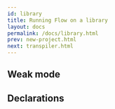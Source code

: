 ```yaml
---
id: library
title: Running Flow on a library
layout: docs
permalink: /docs/library.html
prev: new-project.html
next: transpiler.html
---
```


## Weak mode

## Declarations
